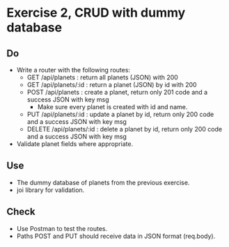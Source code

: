# Exercise 2, CRUD with dummy database
## Do
- Write a router with the following routes:
  - GET /api/planets : return all planets (JSON) with 200
  - GET /api/planets/:id : return a planet (JSON) by id with 200
  - POST /api/planets : create a planet, return only 201 code and a success JSON with key msg
    - Make sure every planet is created with id and name.
  - PUT /api/planets/:id : update a planet by id, return only 200 code and a success JSON with key msg
  - DELETE /api/planets/:id : delete a planet by id, return only 200 code and a success JSON with key msg
- Validate planet fields where appropriate.

## Use
- The dummy database of planets from the previous exercise.
- joi library for validation.

## Check
- Use Postman to test the routes.
- Paths POST and PUT should receive data in JSON format (req.body).
